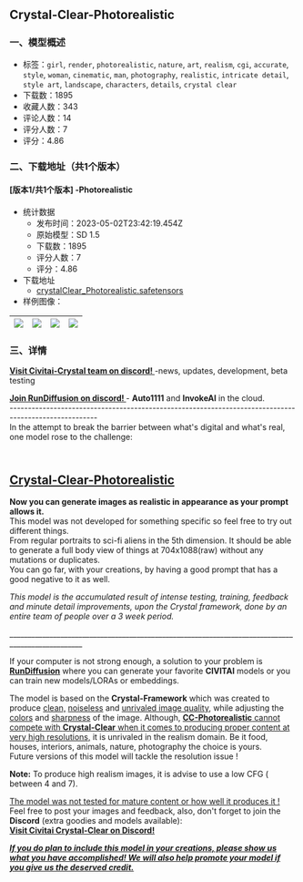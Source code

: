 ## Crystal-Clear-Photorealistic
### 一、模型概述

- 标签：`girl`, `render`, `photorealistic`, `nature`, `art`, `realism`, `cgi`, `accurate`, `style`, `woman`, `cinematic`, `man`, `photography`, `realistic`, `intricate detail`, `style art`, `landscape`, `characters`, `details`, `crystal clear`
- 下载数：1895
- 收藏人数：343
- 评论人数：14
- 评分人数：7
- 评分：4.86

### 二、下载地址（共1个版本）

#### [版本1/共1个版本] -Photorealistic

- 统计数据
  - 发布时间：2023-05-02T23:42:19.454Z
  - 原始模型：SD 1.5
  - 下载数：1895
  - 评分人数：7
  - 评分：4.86
- 下载地址
  - [crystalClear_Photorealistic.safetensors](https://civitai.com/api/download/models/60100)
- 样例图像：

| <img src="https://image.civitai.com/xG1nkqKTMzGDvpLrqFT7WA/2d85003f-c04d-40a6-6aea-6f5507eab800/width=450/656377.jpeg" /> | <img src="https://image.civitai.com/xG1nkqKTMzGDvpLrqFT7WA/7002521f-0334-46c3-a398-4c38eca84600/width=450/656349.jpeg" /> | <img src="https://image.civitai.com/xG1nkqKTMzGDvpLrqFT7WA/db55af9e-3ddc-4611-0357-71b10db76a00/width=450/656348.jpeg" /> | <img src="https://image.civitai.com/xG1nkqKTMzGDvpLrqFT7WA/59281276-924f-49c9-4524-bcd610084100/width=450/656376.jpeg" /> |
| ---- | ---- | ---- | ---- |


### 三、详情
<p><a target="_blank" rel="ugc" href="https://discord.gg/TAQ2ngFg4U"><strong>Visit Civitai-Crystal team on discord! </strong></a>-news, updates, development, beta testing</p><p><a target="_blank" rel="ugc" href="https://discord.com/invite/wH6dTyBpCf"><strong>Join RunDiffusion on discord! </strong></a>- <strong>Auto1111</strong> and <strong>InvokeAI</strong> in the cloud.<br />------------------------------------------------------------------------------------------------------<br />In the attempt to break the barrier between what's digital and what's real, one model rose to the challenge:</p><h2><br /><u>Crystal-Clear-</u><strong><u>Photorealistic</u></strong></h2><p><strong>Now you can generate images as realistic in appearance as your prompt allows it.</strong><br />This model was not developed for something specific so feel free to try out different things.<br />From regular portraits to sci-fi aliens in the 5th dimension. It should be able to generate a full body view of things at 704x1088(raw) without any mutations or duplicates.<br />You can go far, with your creations, by having a good prompt that has a good negative to it as well.</p><p></p><p><em>This model is the accumulated result of intense testing, training, feedback and minute detail improvements, upon the Crystal framework, done by an entire team of people over a 3 week period.</em></p><p>__________________________________________________________________________________________________</p><p>If your computer is not strong enough, a solution to your problem is <a target="_blank" rel="ugc" href="https://civitai.com/models/36634/RunDiffusion.com"><strong><u>RunDiffusion</u></strong></a> where you can generate your favorite <strong>CIVITAI</strong> models or you can train new models/LORAs or embeddings.</p><p></p><p></p><p>The model is based on the <strong>Crystal-Framework</strong> which was created to produce <u>clean,</u> <u>noiseless</u> and <u>unrivaled image quality</u>, while adjusting the <u>colors</u> and <u>sharpness</u> of the image. Although, <strong><u>CC-Photorealistic</u></strong><u> cannot compete with </u><strong><u>Crystal-Clear</u></strong><u> when it comes to producing proper content at very high resolutions,</u> it is unrivaled in the realism domain. Be it food, houses, interiors, animals, nature, photography the choice is yours. <br />Future versions of this model will tackle the resolution issue !</p><p></p><p></p><p><strong>Note:</strong> To produce high realism images, it is advise to use a low CFG ( between 4 and 7).</p><p></p><p></p><p><u>The model was not tested for mature content or how well it produces it !</u><br />Feel free to post your images and feedback, also, don't forget to join the <strong>Discord</strong> (extra goodies and models available):<br /><a target="_blank" rel="ugc" href="https://discord.gg/TAQ2ngFg4U"><strong>Visit Civitai Crystal-Clear on Discord!</strong></a></p><p></p><p><strong><em><u>If you do plan to include this model in your creations, please show us what you have accomplished! We will also help promote your model if you give us the deserved credit.</u></em></strong></p>